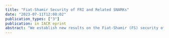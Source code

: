```yaml
---
title: "Fiat-Shamir Security of FRI and Related SNARKs"
date: "2023-07-11T12:08:02"
publication_types: ["3"]
publication: in IACR eprint
abstract: "We establish new results on the Fiat-Shamir (FS) security of several protocols that are widely used in practice, and we provide general tools for establishing similar results for others. More precisely, we: (1) prove the FS security of the FRI and batched FRI protocols; (2) analyze a general class of protocols, which we call delta-correlated, that use low-degree proximity testing as a subroutine (this includes many "Plonk-like" protocols (e.g., Plonky2 and Redshift), ethSTARK, RISC Zero, etc.); and (3) prove FS security of the aforementioned "Plonk-like" protocols, and sketch how to prove the same for the others. We obtain our first result by analyzing the round-by-round (RBR) soundness and RBR knowledge soundness of FRI. For the second result, we prove that if a delta-correlated protocol is RBR (knowledge) sound under the assumption that adversaries always send low-degree polynomials, then it is RBR (knowledge) sound in general. Equipped with this tool, we prove our third result by formally showing that "Plonk-like" protocols are RBR (knowledge) sound under the assumption that adversaries always send low-degree polynomials. We then outline analogous arguments for the remainder of the aforementioned protocols. To the best of our knowledge, ours is the first formal analysis of the Fiat-Shamir security of FRI and widely deployed protocols that invoke it."
---
```

